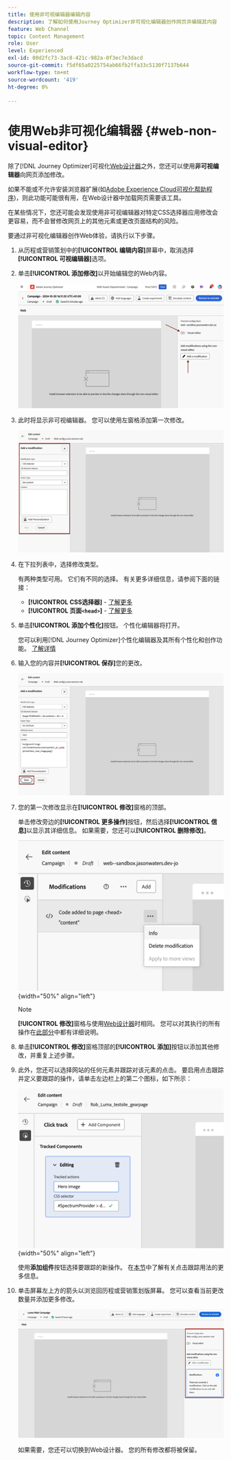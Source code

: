 ```yaml
---
title: 使用非可视编辑器编辑内容
description: 了解如何使用Journey Optimizer非可视化编辑器创作网页并编辑其内容
feature: Web Channel
topic: Content Management
role: User
level: Experienced
exl-id: 00d2fc73-3ac8-421c-982a-0f3ec7e3dacd
source-git-commit: f5df65a0225754ab66fb2ffa33c5130f7137b644
workflow-type: tm+mt
source-wordcount: '419'
ht-degree: 0%

---
```


# 使用Web非可视化编辑器 {#web-non-visual-editor}

除了[!DNL Journey Optimizer]可视化[Web设计器](web-visual-editor.md)之外，您还可以使用&#x200B;**非可视编辑器**&#x200B;向网页添加修改。

如果不能或不允许安装浏览器扩展(如[Adobe Experience Cloud可视化帮助程序](web-prerequisites.md#visual-authoring-prerequisites))，则此功能可能很有用，在Web设计器中加载网页需要该工具。

在某些情况下，您还可能会发现使用非可视编辑器对特定CSS选择器应用修改会更容易，而不会冒修改网页上的其他元素或更改页面结构的风险。

要通过非可视化编辑器创作Web体验，请执行以下步骤。

1. 从历程或营销策划中的&#x200B;**[!UICONTROL 编辑内容]**&#x200B;屏幕中，取消选择&#x200B;**[!UICONTROL 可视编辑器]**&#x200B;选项。

1. 单击&#x200B;**[!UICONTROL 添加修改]**&#x200B;以开始编辑您的Web内容。

   ![](assets/web-campaign-add-modification-button.png)

1. 此时将显示非可视编辑器。 您可以使用左窗格添加第一次修改。

   ![](assets/web-non-visual-editor.png)

1. 在下拉列表中，选择修改类型。

   有两种类型可用。 它们有不同的选择。 有关更多详细信息，请参阅下面的链接：

   * **[!UICONTROL CSS选择器]** - [了解更多](manage-web-modifications.md#css-selector)
   * **[!UICONTROL 页面`<head>`]** - [了解更多](manage-web-modifications.md#page-head)

1. 单击&#x200B;**[!UICONTROL 添加个性化]**&#x200B;按钮。 个性化编辑器将打开。

   您可以利用[!DNL Journey Optimizer]个性化编辑器及其所有个性化和创作功能。 [了解详情](../personalization/personalization-build-expressions.md)

1. 输入您的内容并&#x200B;**[!UICONTROL 保存]**&#x200B;您的更改。

   ![](assets/web-non-visual-editor-ex-save.png)

1. 您的第一次修改显示在&#x200B;**[!UICONTROL 修改]**&#x200B;窗格的顶部。

   单击修改旁边的&#x200B;**[!UICONTROL 更多操作]**&#x200B;按钮，然后选择&#x200B;**[!UICONTROL 信息]**&#x200B;以显示其详细信息。 如果需要，您还可以&#x200B;**[!UICONTROL 删除修改]**。

   ![](assets/web-non-visual-editor-ex-more.png){width="50%" align="left"}

   >[!NOTE]
   >
   >**[!UICONTROL 修改]**&#x200B;窗格与使用[Web设计器](web-visual-editor.md)时相同。 您可以对其执行的所有操作在[此部分](manage-web-modifications.md#use-modifications-pane)中都有详细说明。

1. 单击&#x200B;**[!UICONTROL 修改]**&#x200B;窗格顶部的&#x200B;**[!UICONTROL 添加]**&#x200B;按钮以添加其他修改，并重复上述步骤。


1. 此外，您还可以选择网站的任何元素并跟踪对该元素的点击。 要启用点击跟踪并定义要跟踪的操作，请单击左边栏上的第二个图标，如下所示：

   ![](assets/web-campaign-click.png){width="50%" align="left"}

   使用&#x200B;**添加组件**&#x200B;按钮选择要跟踪的新操作。 在[本节](monitor-web-experiences.md#use-click-tracking)中了解有关点击跟踪用法的更多信息。


1. 单击屏幕左上方的箭头以浏览回历程或营销策划版屏幕。 您可以查看当前更改数量并添加更多修改。

   ![](assets/web-campaign-modifications.png)

   如果需要，您还可以切换到Web设计器。 您的所有修改都将被保留。
